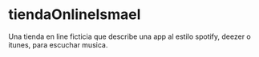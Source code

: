 # tiendaOnlineIsmael

Una tienda en line ficticia que describe una app al estilo spotify, deezer o itunes, para escuchar musica.
